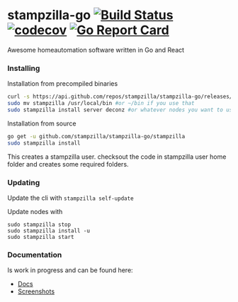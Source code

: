 stampzilla-go [![Build Status](https://travis-ci.org/stampzilla/stampzilla-go.svg?branch=master)](https://travis-ci.org/stampzilla/stampzilla-go) [![codecov](https://codecov.io/gh/stampzilla/stampzilla-go/branch/master/graph/badge.svg)](https://codecov.io/gh/stampzilla/stampzilla-go) [![Go Report Card](https://goreportcard.com/badge/github.com/stampzilla/stampzilla-go)](https://goreportcard.com/report/github.com/stampzilla/stampzilla-go)
=============

Awesome homeautomation software written in Go and React

### Installing

Installation from precompiled binaries
```bash
curl -s https://api.github.com/repos/stampzilla/stampzilla-go/releases/latest | grep "browser_download_url.*stampzilla-linux-amd64" | cut -d : -f 2,3 | tr -d \" | xargs curl -L -s -o stampzilla && chmod +x stampzilla
sudo mv stampzilla /usr/local/bin #or ~/bin if you use that
sudo stampzilla install server deconz #or whatever nodes you want to use.
```

Installation from source
```bash
go get -u github.com/stampzilla/stampzilla-go/stampzilla
sudo stampzilla install
```
This creates a stampzilla user. checksout the code in stampzilla user home folder and creates some required folders. 

### Updating

Update the cli with `stampzilla self-update`

Update nodes with
```
sudo stampzilla stop
sudo stampzilla install -u
sudo stampzilla start
```

### Documentation
Is work in progress and can be found here:
* [Docs](docs/README.md)
* [Screenshots](docs/screenshots.md)
